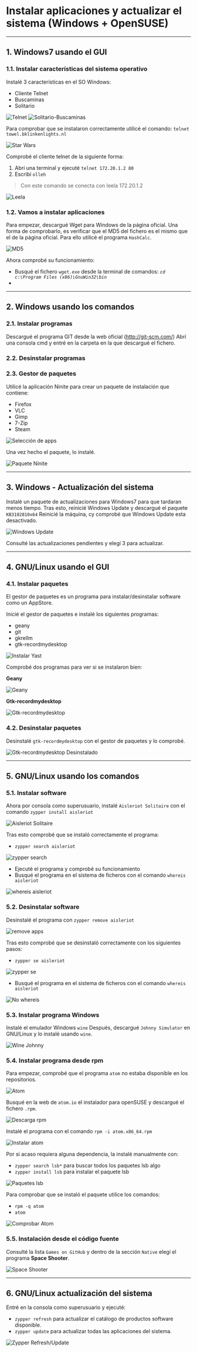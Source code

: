 
# Instalar aplicaciones y actualizar el sistema (Windows + OpenSUSE)

---

## 1. Windows7 usando el GUI

### 1.1. Instalar características del sistema operativo

Instalé 3 características en el SO Windows:

* Cliente Telnet
* Buscaminas
* Solitario

![Telnet](https://github.com/jsuabur/idp1819-jorge-suarez/blob/master/unit2/A3_Instalacion-de-software/images/telnet.png)
![Solitario-Buscaminas](https://github.com/jsuabur/idp1819-jorge-suarez/blob/master/unit2/A3_Instalacion-de-software/images/busc-sol.png)

Para comprobar que se instalaron correctamente utilicé el comando:
`telnet towel.bklinkenlights.nl`

![Star Wars](https://github.com/jsuabur/idp1819-jorge-suarez/blob/master/unit2/A3_Instalacion-de-software/images/StarWars.png)

Comprobé el cliente telnet de la siguiente forma:

1. Abrí una terminal y ejecuté `telnet 172.20.1.2 80`
2. Escribí `olleh`

> Con este comando se conecta con leela 172.20.1.2

![Leela](https://github.com/jsuabur/idp1819-jorge-suarez/blob/master/unit2/A3_Instalacion-de-software/images/olleh.png)

### 1.2. Vamos a instalar aplicaciones

Para empezar, descargué Wget para Windows de la página oficial.
Una forma de comprobarlo, es verificar que el MD5 del fichero es el mismo que el de la página oficial. Para ello utilicé el programa `HashCalc`.

![MD5](https://github.com/jsuabur/idp1819-jorge-suarez/blob/master/unit2/A3_Instalacion-de-software/images/fichero-md5.png)

Ahora comprobé su funcionamiento:

* Busqué el fichero `wget.exe` desde la terminal de comandos: *`cd c:\Program Files (x86)\GnuWin32\bin`*
*

---

## 2. Windows usando los comandos

### 2.1. Instalar programas

Descargué el programa GIT desde la web oficial (http://git-scm.com/)
Abrí una consola cmd y entré en la carpeta en la que descargué el fichero.

### 2.2. Desinstalar programas



### 2.3. Gestor de paquetes

Utilicé la aplicación Ninite para crear un paquete de instalación que contiene:

* Firefox
* VLC
* Gimp
* 7-Zip
* Steam

![Selección de apps](https://github.com/jsuabur/idp1819-jorge-suarez/blob/master/unit2/A3_Instalacion-de-software/images/apps-ninite.png)

Una vez hecho el paquete, lo instalé.

![Paquete Ninite](https://github.com/jsuabur/idp1819-jorge-suarez/blob/master/unit2/A3_Instalacion-de-software/images/pack-ninite.png)

---

## 3. Windows - Actualización del sistema

Instalé un paquete de actualizaciones para Windows7 para que tardaran menos tiempo.
Tras esto, reinicié Windows Update y descargué el paquete `KB3102810x64`
Reinicié la máquina, cy comprobé que Windows Update esta desactivado.

![Windows Update](https://github.com/jsuabur/idp1819-jorge-suarez/blob/master/unit2/A3_Instalacion-de-software/images/winupd-desact.png)

Consulté las actualizaciones pendientes y elegí 3 para actualizar.

---

## 4. GNU/Linux usando el GUI

### 4.1. Instalar paquetes

El gestor de paquetes es un programa para instalar/desinstalar software como un AppStore.

Inicié el gestor de paquetes e instalé los siguientes programas:
* geany
* git
* gkrellm
* gtk-recordmydesktop

![Instalar Yast](https://github.com/jsuabur/idp1819-jorge-suarez/blob/master/unit2/A3_Instalacion-de-software/images/inst-yast.png)

Comprobé dos programas para ver si se instalaron bien:

**Geany**

![Geany](https://github.com/jsuabur/idp1819-jorge-suarez/blob/master/unit2/A3_Instalacion-de-software/images/geany-os.png)

**Gtk-recordmydesktop**

![Gtk-recordmydesktop](https://github.com/jsuabur/idp1819-jorge-suarez/blob/master/unit2/A3_Instalacion-de-software/images/gtk-os.png)

### 4.2. Desinstalar paquetes

Desinstalé `gtk-recordmydesktop` con el gestor de paquetes y lo comprobé.

![Gtk-recordmydesktop Desinstalado](https://github.com/jsuabur/idp1819-jorge-suarez/blob/master/unit2/A3_Instalacion-de-software/images/desinst-yast.png)

---

## 5. GNU/Linux usando los comandos

### 5.1. Instalar software

Ahora por consola como superusuario, instalé `Aisleriot Solitaire` con el comando `zypper install aisleriot`

![Aisleriot Solitaire](https://github.com/jsuabur/idp1819-jorge-suarez/blob/master/unit2/A3_Instalacion-de-software/images/zypper-inst.png)

Tras esto comprobé que se instaló correctamente el programa:
* `zypper search aisleriot`

![zypper search](https://github.com/jsuabur/idp1819-jorge-suarez/blob/master/unit2/A3_Instalacion-de-software/images/zypper-search.png)

* Ejecuté el programa y comprobé su funcionamiento
* Busqué el programa en el sistema de ficheros con el comando `whereis aisleriot`

![whereis aisleriot](https://github.com/jsuabur/idp1819-jorge-suarez/blob/master/unit2/A3_Instalacion-de-software/images/whereis-app.png)

### 5.2. Desinstalar software

Desinstalé el programa con `zypper remove aisleriot`

![remove apps](https://github.com/jsuabur/idp1819-jorge-suarez/blob/master/unit2/A3_Instalacion-de-software/images/remove-apps.png)

Tras esto comprobé que se desinstaló correctamente con los siguientes pasos:
* `zypper se aisleriot`

![zypper se](https://github.com/jsuabur/idp1819-jorge-suarez/blob/master/unit2/A3_Instalacion-de-software/images/zypper-se.png)

* Busqué el programa en el sistema de ficheros con el comando `whereis aisleriot`

![No whereis](https://github.com/jsuabur/idp1819-jorge-suarez/blob/master/unit2/A3_Instalacion-de-software/images/no-whereis-apps.png)



### 5.3. Instalar programa Windows

Instalé el emulador Windows `wine`
Después, descargué `Johnny Simulator` en GNU/Linux y lo instalé usando `wine`.

![Wine Johnny](https://github.com/jsuabur/idp1819-jorge-suarez/blob/master/unit2/A3_Instalacion-de-software/images/johnny.png)

### 5.4. Instalar programa desde rpm

Para empezar, comprobé que el programa `atom` no estaba disponible en los repositorios.

![Atom](https://github.com/jsuabur/idp1819-jorge-suarez/blob/master/unit2/A3_Instalacion-de-software/images/atom-repos.png)

Busqué en la web de `atom.io` el instalador para openSUSE y descargué el fichero `.rpm`.

![Descarga rpm](https://github.com/jsuabur/idp1819-jorge-suarez/blob/master/unit2/A3_Instalacion-de-software/images/atom-rpm.png)

Instalé el programa con el comando `rpm -i atom.x86_64.rpm`

![Instalar atom](https://github.com/jsuabur/idp1819-jorge-suarez/blob/master/unit2/A3_Instalacion-de-software/images/inst-atom.png)

Por si acaso requiera alguna dependencia, la instalé manualmente con:
* `zypper search lsb*` para buscar todos los paquetes lsb algo
* `zypper install lsb` para instalar el paquete lsb

![Paquetes lsb](https://github.com/jsuabur/idp1819-jorge-suarez/blob/master/unit2/A3_Instalacion-de-software/images/lsb-atom.png)

Para comprobar que se instaló el paquete utilice los comandos:
* `rpm -q atom`
* `atom`

![Comprobar Atom](https://github.com/jsuabur/idp1819-jorge-suarez/blob/master/unit2/A3_Instalacion-de-software/images/comp-atom.png)

### 5.5. Instalación desde el código fuente

Consulté la lista `Games on GitHub` y dentro de la sección `Native` elegí el programa **Space Shooter**.

![Space Shooter](https://github.com/jsuabur/idp1819-jorge-suarez/blob/master/unit2/A3_Instalacion-de-software/images/space-shooter.png)

---

## 6. GNU/Linux actualización del sistema

Entré en la consola como superusuario y ejecuté:
* `zypper refresh` para actualizar el catálogo de productos software disponible.
* `zypper update` para actualizar todas las aplicaciones del sistema.

![Zypper Refresh/Update](https://github.com/jsuabur/idp1819-jorge-suarez/blob/master/unit2/A3_Instalacion-de-software/images/zypper-r-u.png)
